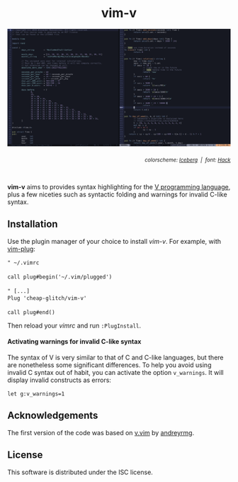 <div align="center"><h1>vim-v</h1></div>
<img src="https://raw.githubusercontent.com/cheap-glitch/vim-v/master/docs/screenshot.png" alt="code sample">
<p align="right"><em><sub>
	colorscheme: <a href="https://github.com/cocopon/iceberg.vim">Iceberg</a>
	&nbsp;|&nbsp;
	font: <a href="http://sourcefoundry.org/hack">Hack</a>
</sub></em></p>
<p>&nbsp;</p>

**vim-v**  aims  to   provides  syntax  highlighting  for   the
[V  programming  language](https://vlang.io),  plus   a  few  niceties  such  as
syntactic folding and warnings for invalid C-like syntax.

## Installation

Use  the plugin  manager of  your  choice to  install _vim-v_. For example, with
[vim-plug](https://github.com/junegunn/vim-plug):

```vim
" ~/.vimrc

call plug#begin('~/.vim/plugged')

" [...]
Plug 'cheap-glitch/vim-v'

call plug#end()
```
Then reload your _vimrc_ and run `:PlugInstall`.

#### Activating warnings for invalid C-like syntax

The syntax of V is very similar to that of C and C-like languages, but there are
nonetheless  some significant  differences. To  help you  avoid using  invalid C
syntax out of  habit, you can activate the option  `v_warnings`. It will display
invalid constructs as errors:
```vim
let g:v_warnings=1
```

## Acknowledgements

The first version of the code was based on [v.vim](https://github.com/andreyrmg/v.vim)
by [andreyrmg](https://github.com/andreyrmg).

## License

This software is distributed under the ISC license.
